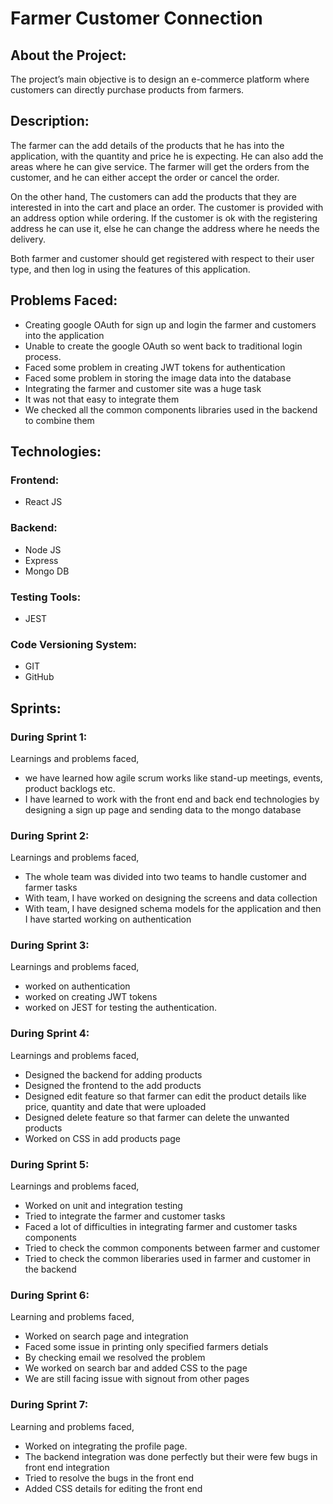 # Farmer Customer Connection
## About the Project:
The project’s main objective is to design an e-commerce platform where customers can directly purchase products from farmers.

## Description:
The farmer can the add details of the products that he has into the application, with the quantity and price he is expecting. He can also add the areas where he can give service. The farmer will get the orders from the customer, and he can either accept the order or cancel the order. 
	
On the other hand, The customers can add the products that they are interested in into the cart and place an order. The customer is provided with an address option while ordering. If the customer is ok with the registering address he can use it, else he can change the address where he needs the delivery.

Both farmer and customer should get registered with respect to their user type, and then log in using the features of this application.
	
## Problems Faced:
* Creating google OAuth for sign up and login the farmer and customers into the application
* Unable to create the google OAuth so went back to traditional login process.
* Faced some problem in creating JWT tokens for authentication
* Faced some problem in storing the image data into the database
* Integrating the farmer and customer site was a huge task
* It was not that easy to integrate them
* We checked all the common components libraries used in the backend to combine them

## Technologies:
### Frontend:
* React JS

### Backend:
* Node JS 
* Express 
* Mongo DB

### Testing Tools:
* JEST

### Code Versioning System:
* GIT 
* GitHub

## Sprints:
### During Sprint 1:
Learnings and problems faced,
* we have learned how agile scrum works like stand-up meetings, events, product backlogs etc. 
* I have learned to work with the front end and back end technologies by designing a sign up page and sending data to the mongo database


### During Sprint 2:
Learnings and problems faced,
* The whole team was divided into two teams to handle customer and farmer tasks
* With team, I have worked on designing the screens and data collection
* With team, I have designed schema models for the application and then I have started working on authentication


### During Sprint 3:
Learnings and problems faced,
* worked on authentication 
* worked on creating JWT tokens
* worked on JEST for testing the authentication.


### During Sprint 4:
Learnings and problems faced,
* Designed the backend for adding products 
* Designed the frontend to the add products
* Designed edit feature so that farmer can edit the product details like price, quantity and date that were uploaded
* Designed delete feature so that farmer can delete the unwanted products
* Worked on CSS in add products page

### During Sprint 5:
Learnings and problems faced,
* Worked on unit and integration testing
* Tried to integrate the farmer and customer tasks
* Faced a lot of difficulties in integrating farmer and customer tasks components
* Tried to check the common components between farmer and customer
* Tried to check the common liberaries used in farmer and customer in the backend

### During Sprint 6:
Learning and problems faced,
* Worked on search page and integration
* Faced some issue in printing only specified farmers detials
* By checking email we resolved the problem
* We worked on search bar and added CSS to the page
* We are still facing issue with signout from other pages

### During Sprint 7:
Learning and problems faced,
* Worked on integrating the profile page.
* The backend integration was done perfectly but their were few bugs in front end integration
* Tried to resolve the bugs in the front end
* Added CSS details for editing the front end
